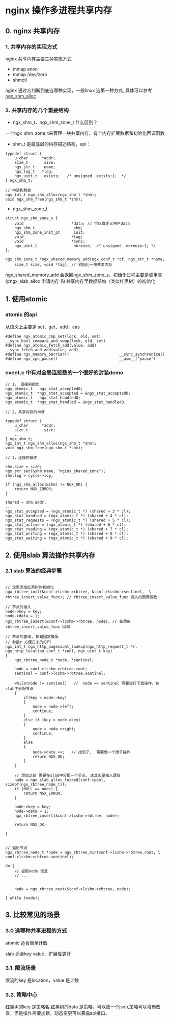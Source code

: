 # nginx 操作多进程共享内存

## 0. nginx 共享内存

### 1. 共享内存的实现方式
nginx 共享内存主要三种实现方式

* mmap anon 
* mmap /dev/zero
* shmctl 

nginx 通过宏判断到底选哪种实现，一般linux 选第一种方式, 具体可以参考 [ngx_shm_alloc](https://github.com/nginx/nginx/blob/a64190933e06758d50eea926e6a55974645096fd/src/os/unix/ngx_shmem.c)



### 2. 共享内存的几个重要结构

* ngx_shm_t，ngx_shm_zone_t 什么区别？


一个ngx_shm_zone_t来管理一块共享内存，有个内存扩展数据和初始化回调函数


* shm_t 是最底层的内存描述结构，api：
```
typedef struct {
    u_char      *addr;
    size_t       size;
    ngx_str_t    name;
    ngx_log_t   *log;
    ngx_uint_t   exists;   /* unsigned  exists:1;  */
} ngx_shm_t;

// 申请和释放
ngx_int_t ngx_shm_alloc(ngx_shm_t *shm);
void ngx_shm_free(ngx_shm_t *shm);
```
* ngx_shm_zone_t 

```
struct ngx_shm_zone_s {
    void                     *data; // 可以自定义用户data
    ngx_shm_t                 shm;
    ngx_shm_zone_init_pt      init;
    void                     *tag;
    void                     *sync;
    ngx_uint_t                noreuse;  /* unsigned  noreuse:1; */
};

ngx_shm_zone_t *ngx_shared_memory_add(ngx_conf_t *cf, ngx_str_t *name,
    size_t size, void *tag); // 初始化一块共享内存

```
ngx_shared_memory_add 会返回ngx_shm_zone_s，初始化过程主要是调用类似ngx_slab_alloc 申请内存 和 共享内存里数据结构（类似红黑树）的初始化



## 1. 使用atomic 

### atomic 的api
从语义上主要是 set、get、add、cas

```
#define ngx_atomic_cmp_set(lock, old, set)        __sync_bool_compare_and_swap(lock, old, set)
#define ngx_atomic_fetch_add(value, add)          __sync_fetch_and_add(value, add)
#define ngx_memory_barrier()                      __sync_synchronize() 
#define ngx_cpu_pause()                           __asm__("pause") 
```

### event.c 中有对全局连接数的一个很好的封装demo

```
// 1， 连接初始化
ngx_atomic_t   ngx_stat_accepted0;
ngx_atomic_t  *ngx_stat_accepted = &ngx_stat_accepted0;
ngx_atomic_t   ngx_stat_handled0;
ngx_atomic_t  *ngx_stat_handled = &ngx_stat_handled0;

// 2，共享内存的申请

typedef struct {
    u_char      *addr;
    size_t       size;
    ...
} ngx_shm_t;
ngx_int_t ngx_shm_alloc(ngx_shm_t *shm);
void ngx_shm_free(ngx_shm_t *shm);

// 3，连接的操作

shm.size = size;
ngx_str_set(&shm.name, "nginx_shared_zone");
shm.log = cycle->log;

if (ngx_shm_alloc(&shm) != NGX_OK) {
    return NGX_ERROR;
}

shared = shm.addr;
...
ngx_stat_accepted = (ngx_atomic_t *) (shared + 3 * cl);
ngx_stat_handled = (ngx_atomic_t *) (shared + 4 * cl);
ngx_stat_requests = (ngx_atomic_t *) (shared + 5 * cl);
ngx_stat_active = (ngx_atomic_t *) (shared + 6 * cl);
ngx_stat_reading = (ngx_atomic_t *) (shared + 7 * cl);
ngx_stat_writing = (ngx_atomic_t *) (shared + 8 * cl);
ngx_stat_waiting = (ngx_atomic_t *) (shared + 9 * cl);

```


## 2. 使用slab 算法操作共享内存

### 2.1 slab 算法的经典步骤

```

// 这里添加红黑树的初始化
ngx_rbtree_init(&conf->lcshm->rbtree, &conf->lcshm->sentinel,  \
rbtree_insert_value_func); // rbtree_insert_value_func 插入的回调函数

// 节点的插入
node->key = key;
node->data = 1;
ngx_rbtree_insert(&conf->lcshm->rbtree, node); // 会调用rbtree_insert_value_func 回调

// 节点的查询, 都是固定模版
// 参数r 方便日志的打印
ngx_int_t ngx_http_pagecount_lookup(ngx_http_request_t *r, ngx_http_location_conf_t *conf, ngx_uint_t key)
{
    ngx_rbtree_node_t *node, *sentinel;

	node = conf->lcshm->rbtree.root;
	sentinel = conf->lcshm->rbtree.sentinel;
	
	while(node != sentinel)   //  node == sentinel 需要进行下面操作，在slab中分配节点
	{
	    if(key < node->key)
	    {
	        node = node->left;
	        continue;
	    } 
	    else if (key > node->key)
	    {
	        node = node->right;
	        continue;
	    }
	    else
	    {
	        node->data ++;   // 找到了,  需要做一个原子操作
	        return NGX_OK;
	    }
	}
	
	// 添加之前 需要在slab中分配一个节点, 这其实是插入逻辑
	node = ngx_slab_alloc_locked(conf->pool, sizeof(ngx_rbtree_node_t));
	if (NULL == node) {
		return NGX_ERROR;
	}
	
	node->key = key;
	node->data = 1;
	ngx_rbtree_insert(&conf->lcshm->rbtree, node);
	
	return NGX_OK;

}

    
// 遍历节点
ngx_rbtree_node_t *node = ngx_rbtree_min(conf->lcshm->rbtree.root, \
conf->lcshm->rbtree.sentinel);

do {
	// 提取node 信息
	// ...


	node = ngx_rbtree_next(&conf->lcshm->rbtree, node);

} while (node);
```

## 3. 比较常见的场景

### 3.0 选哪种共享进程的方式
atomic 适合简单计数

slab 适合key value，扩展性更好

### 3.1. 限流场景
限流的key 是location，value 是计数

### 3.2. 策略中心
红黑树的key 是策略名,红黑树的data 是策略，可以放一个json,策略可以增删改查，但是操作需要加锁。动态变更可以暴露api接口。


